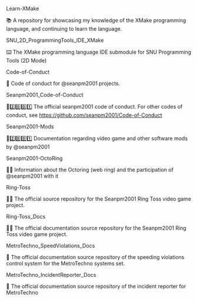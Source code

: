 
Learn-XMake

📚️ A repository for showcasing my knowledge of the XMake programming language, and continuing to learn the language. 

SNU_2D_ProgrammingTools_IDE_XMake

⌨️ The XMake programming language IDE submodule for SNU Programming Tools (2D Mode)

Code-of-Conduct

📜️ Code of conduct for @seanpm2001 projects.

Seanpm2001_Code-of-Conduct

📜️2️⃣️0️⃣️0️⃣️1️⃣️ The official seanpm2001 code of conduct. For other codes of conduct, see https://github.com/seanpm2001/Code-of-Conduct

Seanpm2001-Mods

💾️2️⃣️0️⃣️0️⃣️1️⃣️ Documentation regarding video game and other software mods by @seanpm2001

Seanpm2001-OctoRing

🐙️💍️ Information about the Octoring (web ring) and the participation of @seanpm2001 with it

Ring-Toss

💍️💾️ The official source repository for the Seanpm2001 Ring Toss video game project.

Ring-Toss_Docs

💍️📖️ The official documentation source repository for the Seanpm2001 Ring Toss video game project.

MetroTechno_SpeedViolations_Docs

📖️ The official documentation source repository of the speeding violations control system for the MetroTechno systems set. 

MetroTechno_IncidentReporter_Docs

📖️ The official documentation source repository of the incident reporter for MetroTechno  

